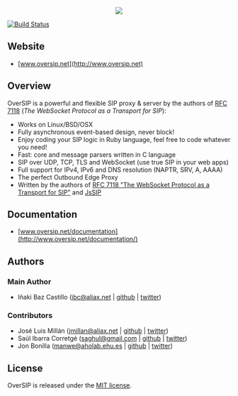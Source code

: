 <p align="center"><a href="http://oversip.net"><img src="http://oversip.net/images/oversip-banner.png"/></a></p>

[![Build Status](https://secure.travis-ci.org/versatica/OverSIP.png?branch=master)](http://travis-ci.org/versatica/OverSIP)

## Website

* [www.oversip.net](http://www.oversip.net)


## Overview

OverSIP is a powerful and flexible SIP proxy & server by the authors of [RFC 7118](http://tools.ietf.org/html/rfc7118) (*The WebSocket Protocol as a Transport for SIP*):

* Works on Linux/BSD/OSX
* Fully asynchronous event-based design, never block!
* Enjoy coding your SIP logic in Ruby language, feel free to code whatever you need!
* Fast: core and message parsers written in C language
* SIP over UDP, TCP, TLS and WebSocket (use true SIP in your web apps)
* Full support for IPv4, IPv6 and DNS resolution (NAPTR, SRV, A, AAAA)
* The perfect Outbound Edge Proxy
* Written by the authors of [RFC 7118 "The WebSocket Protocol as a Transport for SIP"](http://tools.ietf.org/html/rfc7118) and [JsSIP](http://jssip.net)


## Documentation

* [www.oversip.net/documentation](http://www.oversip.net/documentation/)


## Authors

### Main Author

* Iñaki Baz Castillo (<ibc@aliax.net> | [github](https://github.com/ibc) | [twitter](https://twitter.com/ibc_tw))

### Contributors

* José Luis Millán (<jmillan@aliax.net> | [github](https://github.com/jmillan) | [twitter](https://twitter.com/jomivi))
* Saúl Ibarra Corretgé (<saghul@gmail.com> | [github](https://github.com/saghul) | [twitter](https://twitter.com/saghul))
* Jon Bonilla (<manwe@aholab.ehu.es> |  [github](https://github.com/manwe) | [twitter](https://twitter.com/jbmanwe))

## License

OverSIP is released under the [MIT license](http://www.oversip.net/license).
